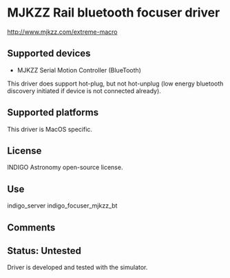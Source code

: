 # MJKZZ Rail bluetooth focuser driver

http://www.mjkzz.com/extreme-macro

## Supported devices
* MJKZZ Serial Motion Controller (BlueTooth)


This driver does support hot-plug, but not hot-unplug (low energy bluetooth discovery initiated if device is not connected already).

## Supported platforms

This driver is MacOS specific.

## License

INDIGO Astronomy open-source license.

## Use

indigo_server indigo_focuser_mjkzz_bt

## Comments


## Status: Untested

Driver is developed and tested with the simulator.

